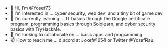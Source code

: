 - 👋 Hi, I’m @Yosef73
- 👀 I’m interested in ... cyber security, web dev, and a tiny bit of game dev.
- 🌱 I’m currently learning ... IT basics through the Google certificate program, programming basics through Sololearn, and cyber security basics with TryHackMe.
- 💞️ I’m looking to collaborate on ... basic apps and programming.
- 📫 How to reach me ... discord at Joxef#1654 or Twitter @YosefRau.

<!---
Yosef73/Yosef73 is a ✨ special ✨ repository because its `README.md` (this file) appears on your GitHub profile.
You can click the Preview link to take a look at your changes.
--->
